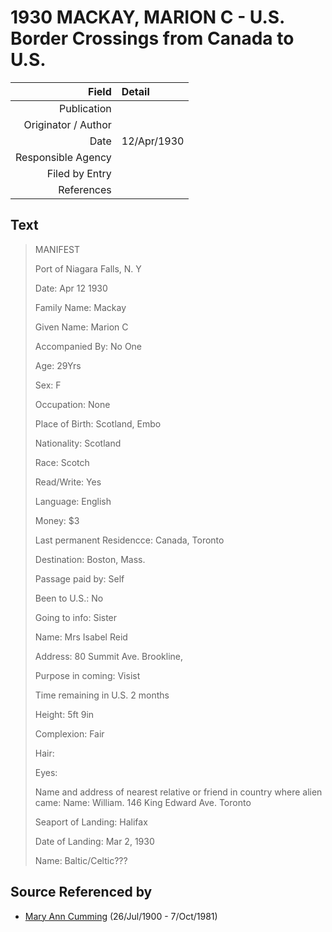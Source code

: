 ﻿---
layout: page
permalink: /sources/s41022732
---

# 1930 MACKAY, MARION C - U.S. Border Crossings from Canada to U.S.

Field | Detail
---:|:---
Publication | 
Originator / Author | 
Date | 12/Apr/1930
Responsible Agency | 
Filed by Entry | 
References | 

## Text

> MANIFEST
>
> Port of Niagara Falls, N. Y
>
> Date: Apr 12 1930
>
> Family Name: Mackay
>
> Given Name: Marion C
>
> Accompanied By: No One
>
> Age: 29Yrs
>
> Sex: F
>
> Occupation: None
>
> Place of Birth: Scotland, Embo
>
> Nationality: Scotland
>
> Race: Scotch
>
> Read/Write: Yes
>
> Language: English
>
> Money: $3
>
> Last permanent Residencce: Canada, Toronto
>
> Destination: Boston, Mass.
>
> Passage paid by: Self
>
> Been to U.S.: No
>
> Going to info: Sister
>
> Name: Mrs Isabel Reid
>
> Address: 80 Summit Ave. Brookline,
>
> Purpose in coming: Visist
>
> Time remaining in U.S. 2 months
>
> Height: 5ft 9in
>
> Complexion: Fair
>
> Hair: 
>
> Eyes:
>
> Name and address of nearest relative or friend in country where alien came: Name: William. 146 King Edward Ave. Toronto
>
> Seaport of Landing: Halifax
>
> Date of Landing: Mar 2, 1930
>
> Name: Baltic/Celtic???
>

## Source Referenced by

* [Mary Ann Cumming](../people/@48241984@-mary-ann-cumming-b1900-7-26-d1981-10-7.md) (26/Jul/1900 - 7/Oct/1981)
